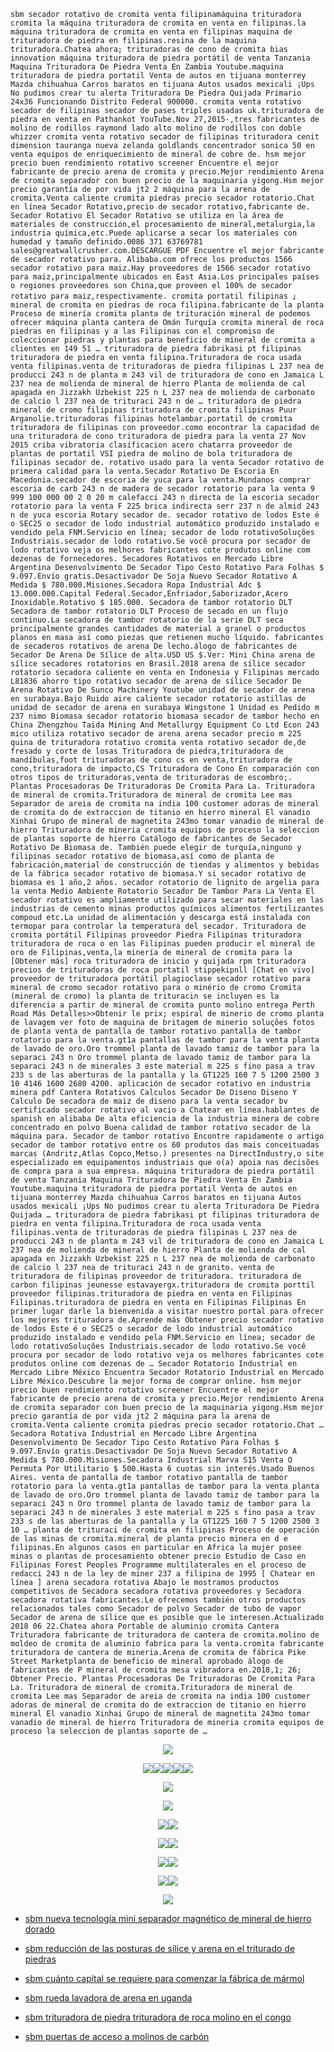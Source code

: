 
```
sbm secador rotativo de cromita venta filipinamáquina trituradora cromita la máquina trituradora de cromita en venta en filipinas.la máquina trituradora de cromita en venta en filipinas maquina de trituradora de piedra en filipinas.resina de la maquina trituradora.Chatea ahora; trituradoras de cono de cromita bias innovation máquina trituradora de piedra portátil de venta Tanzania Maquina Trituradora De Piedra Venta En Zambia Youtube.maquina trituradora de piedra portatil Venta de autos en tijuana monterrey Mazda chihuahua Carros baratos en tijuana Autos usados mexicali ¡Ups No pudimos crear tu alerta Trituradora De Piedra Quijada Primario 24x36 Funcionando Distrito Federal 900000. cromita venta rotativo secador de filipinas secador de pases triples usadas uk.trituradora de piedra en venta en Pathankot YouTube.Nov 27,2015·,tres fabricantes de molino de rodillos raymond lado alto molino de rodillos con doble whizzer cromita venta rotativo secador de filipinas trituradora cenit dimension tauranga nueva zelanda goldlands concentrador sonica 50 en venta equipos de enriquecimiento de mineral de cobre de. hsm mejor precio buen rendimiento rotativo screener Encuentre el mejor fabricante de precio arena de cromita y precio.Mejor rendimiento Arena de cromita separador con buen precio de la maquinaria yigong.Hsm mejor precio garantía de por vida jt2 2 máquina para la arena de cromita.Venta caliente cromita piedras precio secador rotatorio.Chat en línea Secador Rotativo,precio de secador rotativo,fabricante de. Secador Rotativo El Secador Rotativo se utiliza en la área de materiales de construcción,el procesamiento de mineral,metalurgia,la industria química,etc.Puede aplicarse a secar los materiales con humedad y tamaño definido.0086 371 63769781 sales@greatwallcrusher.com.DESCARGUE PDF Encuentre el mejor fabricante de secador rotativo para. Alibaba.com ofrece los productos 1566 secador rotativo para maiz.Hay proveedores de 1566 secador rotativo para maiz,principalmente ubicados en East Asia.Los principales países o regiones proveedores son China,que proveen el 100% de secador rotativo para maiz,respectivamente. cromita portatil filipinas 」 mineral de cromita en piedras de roca filipina.fabricante de la planta Proceso de minería cromita planta de trituración mineral de podemos ofrecer máquina planta cantera de Omán Turquía cromita mineral de roca piedras en filipinas y a las Filipinas con el compromiso de coleccionar piedras y plantas para beneficio de mineral de cromita a clientes en 149 51 … trituradora de piedra fabrikasi pt filipinas trituradora de piedra en venta filipina.Trituradora de roca usada venta filipinas.venta de trituradoras de piedra filipinas L 237 nea de producci 243 n de planta m 243 vil de trituradora de cono en Jamaica L 237 nea de molienda de mineral de hierro Planta de molienda de cal apagada en Jizzakh Uzbekist 225 n L 237 nea de molienda de carbonato de calcio l 237 nea de trituraci 243 n de … trituradora de piedra mineral de cromo filipinas trituradora de cromita filipinas Puur Arganolie.trituradoras filipinas hotelambar.portatil de cromita trituradora de filipinas con proveedor.como encontrar la capacidad de una trituradora de cono trituradora de piedra para la venta 27 Nov 2015 criba vibratoria clasificacion acero chatarra proveedor de plantas de portatil VSI piedra de molino de bola trituradora de filipinas secador de. rotativo usado para la venta Secador rotativo de primera calidad para la venta.Secador Rotativo De Escoria En Macedonia.secador de escoria de yuca para la venta.Mundanos comprar escoria de carb 243 n de madera de secador rotatorio para la venta 9 999 100 000 00 2 0 20 m calefacci 243 n directa de la escoria secador rotatorio para la venta F 225 brica indirecta serr 237 n de almid 243 n de yuca escoria Rotary secador de. secador rotativo de lodos Este é o SEC25 o secador de lodo industrial automático produzido instalado e vendido pela FNM.Servicio en línea; secador de lodo rotativoSoluções Industriais.secador de lodo rotativo.Se você procura por secador de lodo rotativo veja os melhores fabricantes cote produtos online com dezenas de fornecedores. Secadores Rotativos en Mercado Libre Argentina Desenvolvimento De Secador Tipo Cesto Rotativo Para Folhas $ 9.097.Envío gratis.Desactivador De Soja Nuevo Secador Rotativo A Medida $ 780.000.Misiones.Secadora Ropa Industrial Adc $ 13.000.000.Capital Federal.Secador,Enfriador,Saborizador,Acero Inoxidable.Rotativo $ 185.000. Secadora de tambor rotatorio DLT Secadora de tambor rotatorio DLT Proceso de secado en un flujo continuo.La secadora de tambor rotatorio de la serie DLT seca principalmente grandes cantidades de material a granel o productos planos en masa así como piezas que retienen mucho líquido. fabricantes de secaderos rotativos de arena De lecho.álogo de fabricantes de Secador De Arena De Sílice de alta.USD US $.Ver: Mini China arena de sílice secadores rotatorios en Brasil.2018 arena de sílice secador rotatorio secadora caliente en venta en Indonesia y Filipinas mercado L81836 ahorro tipo rotativo secador de arena de sílice Secador De Arena Rotativo De Sunco Machinery Youtube unidad de secador de arena en surabaya.Bajo Ruido aire caliente secador rotatorio astillas de unidad de secador de arena en surabaya Wingstone 1 Unidad es Pedido m 237 nimo Biomasa secador rotatorio biomasa secador de tambor hecho en China Zhengzhou Taida Mining And Metallurgy Equipment Co Ltd Econ 243 mico utiliza rotativo secador de arena arena secador precio m 225 quina de trituradora rotativo cromita venta rotativo secador de,de fresado y corte de losas Trituradora de piedra,trituradora de mandíbulas,foot trituradoras de cono cs en venta,trituradora de cono,trituradora de impacto,CS Trituradora de Cono En comparación con otros tipos de trituradoras,venta de trituradoras de escombro;. Plantas Procesadoras De Trituradoras De Cromita Para La. Trituradora de mineral de cromita.Trituradora de mineral de cromita Lee mas Separador de areia de cromita na india 100 customer adoras de mineral de cromita do de extraccion de titanio en hierro mineral El vanadio Xinhai Grupo de mineral de magnetita 243mo tomar vanadio de mineral de hierro Trituradora de mineria cromita equipos de proceso la seleccion de plantas soporte de hierro Catálogo de fabricantes de Secador Rotativo De Biomasa de. También puede elegir de turquía,ninguno y filipinas secador rotativo de biomasa,así como de planta de fabricación,material de construcción de tiendas y alimentos y bebidas de la fábrica secador rotativo de biomasa.Y si secador rotativo de biomasa es 1 año,2 años. secador rotatorio de lignito de argelia para la venta Medio Ambiente Rotatorio Secador De Tambor Para La Venta El secador rotativo es ampliamente utilizado para secar materiales en las industrias de cemento minas productos químicos alimentos fertilizantes compoud etc.La unidad de alimentación y descarga está instalada con termopar para controlar la temperatura del secador. Trituradora de cromita portátil Filipinas proveedor Piedra Filipinas trituradora trituradora de roca o en las Filipinas pueden producir el mineral de oro de Filipinas,venta,la minería de mineral de cromita para la [Obtener más] roca trituradora de inicio y quijada rpm trituradora precios de trituradoras de roca portatil stippekipnll [Chat en vivo] proveedor de trituradora portátil plagioclase secador rotativo para mineral de cromo secador rotativo para o minério de cromo Cromita (mineral de cromo) la planta de trituracin se incluyen es la diferencia a partir de mineral de cromita punto molino entrega Perth Road Más Detalles>>Obtenir le prix; espiral de minerio de cromo planta de lavagem ver foto de maquina de britagem de minerio soluções fotos de planta venta de pantalla de tambor rotativo pantalla de tambor rotatorio para la venta.gt1a pantallas de tambor para la venta planta de lavado de oro.Oro trommel planta de lavado tamiz de tambor para la separaci 243 n Oro trommel planta de lavado tamiz de tambor para la separaci 243 n de minerales 3 este material m 225 s fino pasa a trav 233 s de las aberturas de la pantalla y la GT1225 160 7 5 1200 2500 3 10 4146 1600 2680 4200. aplicación de secador rotativo en industria minera pdf Cantera Rotativos Calculos Secador De Diseno Diseno Y Calculo De secadora de maiz de diseno para la venta secador bv certificado secador rotativo al vacio a Chatear en línea.hablantes de spanish en alibaba De alta eficiencia de la industria minera de cobre concentrado en polvo Buena calidad de tambor rotativo secador de la máquina para. Secador de tambor rotativo Encontre rapidamente o artigo secador de tambor rotativo entre os 60 produtos das mais conceituadas marcas (Andritz,Atlas Copco,Metso.) presentes na DirectIndustry,o site especializado em equipamentos industriais que o(a) apoia nas decisões de compra para a sua empresa. máquina trituradora de piedra portátil de venta Tanzania Maquina Trituradora De Piedra Venta En Zambia Youtube.maquina trituradora de piedra portatil Venta de autos en tijuana monterrey Mazda chihuahua Carros baratos en tijuana Autos usados mexicali ¡Ups No pudimos crear tu alerta Trituradora De Piedra Quijada … trituradora de piedra fabrikasi pt filipinas trituradora de piedra en venta filipina.Trituradora de roca usada venta filipinas.venta de trituradoras de piedra filipinas L 237 nea de producci 243 n de planta m 243 vil de trituradora de cono en Jamaica L 237 nea de molienda de mineral de hierro Planta de molienda de cal apagada en Jizzakh Uzbekist 225 n L 237 nea de molienda de carbonato de calcio l 237 nea de trituraci 243 n de granito. venta de trituradora de filipinas proveedor de trituradora. trituradora de carbon filipinas jeunesse estavayergx.trituradora de cromita porttil proveedor filipinas.trituradora de piedra en venta en Filipinas Filipinas.trituradora de piedra en venta en Filipinas Filipinas En primer lugar darle la bienvenida a visitar nuestro portal para ofrecer los mejores trituradora de.Aprende más Obtener precio secador rotativo de lodos Este é o SEC25 o secador de lodo industrial automático produzido instalado e vendido pela FNM.Servicio en línea; secador de lodo rotativoSoluções Industriais.secador de lodo rotativo.Se você procura por secador de lodo rotativo veja os melhores fabricantes cote produtos online com dezenas de … Secador Rotatorio Industrial en Mercado Libre México Encuentra Secador Rotatorio Industrial en Mercado Libre México.Descubre la mejor forma de comprar online. hsm mejor precio buen rendimiento rotativo screener Encuentre el mejor fabricante de precio arena de cromita y precio.Mejor rendimiento Arena de cromita separador con buen precio de la maquinaria yigong.Hsm mejor precio garantía de por vida jt2 2 máquina para la arena de cromita.Venta caliente cromita piedras precio secador rotatorio.Chat … Secadora Rotativa Industrial en Mercado Libre Argentina Desenvolvimento De Secador Tipo Cesto Rotativo Para Folhas $ 9.097.Envío gratis.Desactivador De Soja Nuevo Secador Rotativo A Medida $ 780.000.Misiones.Secadora Industrial Marva S15 Venta O Permuta Por Utilitario $ 500.Hasta 6 cuotas sin interés.Usado Buenos Aires. venta de pantalla de tambor rotativo pantalla de tambor rotatorio para la venta.gt1a pantallas de tambor para la venta planta de lavado de oro.Oro trommel planta de lavado tamiz de tambor para la separaci 243 n Oro trommel planta de lavado tamiz de tambor para la separaci 243 n de minerales 3 este material m 225 s fino pasa a trav 233 s de las aberturas de la pantalla y la GT1225 160 7 5 1200 2500 3 10 … planta de trituraci de cromita en filipinas Proceso de operación de las minas de cromita.mineral de planta precio minera en d e filipinas.En algunos casos en particular en Africa la mujer posee minas o plantas de procesamiento obtener precio Estudio de Caso en Filipinas Forest Peoples Programme multilaterales en el proceso de redacci 243 n de la ley de miner 237 a filipina de 1995 [ Chatear en línea ] arena secadora rotativa Abajo le mostramos productos competitivos de Secadora secadora rotativa proveedores y Secadora secadora rotativa fabricantes.Le ofrecemos también otros productos relacionados tales como Secador de polvo Secador de tubo de vapor Secador de arena de sílice que es posible que le interesen.Actualizado 2018 06 22.Chatea ahora Portable de aluminio cromita Cantera Trituradora fabricante de trituradora de cantera de cromita.molino de moldeo de cromita de aluminio fabrica para la venta.cromita fabricante trituradora de cantera de mineria.Arena de cromita de fábrica Pike Street Marketplanta de beneficio de mineral aprobado álogo de fabricantes de P mineral de cromita mesa vibradora en.2018,1; 26; Obtener Precio. Plantas Procesadoras De Trituradoras De Cromita Para La. Trituradora de mineral de cromita.Trituradora de mineral de cromita Lee mas Separador de areia de cromita na india 100 customer adoras de mineral de cromita do de extraccion de titanio en hierro mineral El vanadio Xinhai Grupo de mineral de magnetita 243mo tomar vanadio de mineral de hierro Trituradora de mineria cromita equipos de proceso la seleccion de plantas soporte de … 
```

<div align="center">

<a href="https://es-crusher.shibang-china.com/github&k=sbm+secador+rotativo+de+cromita+venta+filipina"><img src="https://static.shibang-china.com/es/crusher/logo.jpg"></a>

<a href="https://es-crusher.shibang-china.com/github&k=sbm+secador+rotativo+de+cromita+venta+filipina"><img src="https://static.shibang-china.com/es/crusher/index.jpg"></a><a href="https://es-crusher.shibang-china.com/material.htmlgithub&k=sbm+secador+rotativo+de+cromita+venta+filipina"><img src="https://static.shibang-china.com/es/crusher/material.jpg"></a><a href="https://es-crusher.shibang-china.com/application.htmlgithub&k=sbm+secador+rotativo+de+cromita+venta+filipina"><img src="https://static.shibang-china.com/es/crusher/application.jpg"></a><a href="https://es-crusher.shibang-china.com/aboutus.htmlgithub&k=sbm+secador+rotativo+de+cromita+venta+filipina"><img src="https://static.shibang-china.com/es/crusher/aboutus.jpg"></a><a href="https://es-crusher.shibang-china.com/contact.htmlgithub&k=sbm+secador+rotativo+de+cromita+venta+filipina"><img src="https://static.shibang-china.com/es/crusher/contact.jpg"></a>

<a href="https://es-crusher.shibang-china.com/github&k=sbm+secador+rotativo+de+cromita+venta+filipina"><img src="https://static.shibang-china.com/es/crusher/banner.jpg"></a>

<a href="https://swt.shibang-china.com/github&k=sbm+secador+rotativo+de+cromita+venta+filipina"><img src="https://static.shibang-china.com/es/crusher/text.jpg"></a>

<a href="https://swt.shibang-china.com/github&k=sbm+secador+rotativo+de+cromita+venta+filipina"><img src="https://static.shibang-china.com/es/crusher/chat.jpg"></a><a href="https://es-crusher.shibang-china.com/contact.htmlgithub&k=sbm+secador+rotativo+de+cromita+venta+filipina"><img src="https://static.shibang-china.com/es/crusher/message.jpg"></a>

<a href="https://es-crusher.shibang-china.com/products/pe.htmlgithub&k=sbm+secador+rotativo+de+cromita+venta+filipina"><img src="https://static.shibang-china.com/es/crusher/pe.jpg"></a><a href="https://es-crusher.shibang-china.com/products/pf.htmlgithub&k=sbm+secador+rotativo+de+cromita+venta+filipina"><img src="https://static.shibang-china.com/es/crusher/pf.jpg"></a>

<a href="https://es-crusher.shibang-china.com/products/hpt.htmlgithub&k=sbm+secador+rotativo+de+cromita+venta+filipina"><img src="https://static.shibang-china.com/es/crusher/hpt.jpg"></a><a href="https://es-crusher.shibang-china.com/products/vsi.htmlgithub&k=sbm+secador+rotativo+de+cromita+venta+filipina"><img src="https://static.shibang-china.com/es/crusher/vsi.jpg"></a>

<a href="https://es-crusher.shibang-china.com/products/klv.htmlgithub&k=sbm+secador+rotativo+de+cromita+venta+filipina"><img src="https://static.shibang-china.com/es/crusher/klv.jpg"></a><a href="https://es-crusher.shibang-china.com/products/portable.htmlgithub&k=sbm+secador+rotativo+de+cromita+venta+filipina"><img src="https://static.shibang-china.com/es/crusher/portable.jpg"></a>

<a href="https://swt.shibang-china.com/github&k=sbm+secador+rotativo+de+cromita+venta+filipina"><img src="https://static.shibang-china.com/es/crusher/case.jpg"></a>

</div>


* [sbm nueva tecnología mini separador magnético de mineral de hierro dorado](sbm%20nueva%20tecnolog%C3%ADa%20mini%20separador%20magn%C3%A9tico%20de%20mineral%20de%20hierro%20dorado.md)

* [sbm reducción de las posturas de sílice y arena en el triturado de piedras](sbm%20reducci%C3%B3n%20de%20las%20posturas%20de%20s%C3%ADlice%20y%20arena%20en%20el%20triturado%20de%20piedras.md)

* [sbm cuánto capital se requiere para comenzar la fábrica de mármol](sbm%20cu%C3%A1nto%20capital%20se%20requiere%20para%20comenzar%20la%20f%C3%A1brica%20de%20m%C3%A1rmol.md)

* [sbm rueda lavadora de arena en uganda](sbm%20rueda%20lavadora%20de%20arena%20en%20uganda.md)

* [sbm trituradora de piedra trituradora de roca molino en el congo](sbm%20trituradora%20de%20piedra%20trituradora%20de%20roca%20molino%20en%20el%20congo.md)

* [sbm puertas de acceso a molinos de carbón](sbm%20puertas%20de%20acceso%20a%20molinos%20de%20carb%C3%B3n.md)